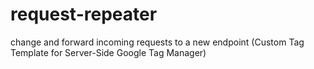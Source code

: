 # request-repeater
change and forward incoming requests to a new endpoint (Custom Tag Template for Server-Side Google Tag Manager)
